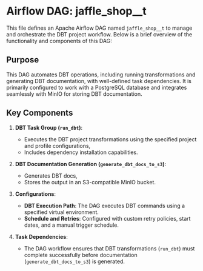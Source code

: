 # Airflow DAG: jaffle_shop__t

This file defines an Apache Airflow DAG named `jaffle_shop__t` to manage and orchestrate the DBT project workflow. 
Below is a brief overview of the functionality and components of this DAG:

## Purpose
This DAG automates DBT operations, including running transformations and generating DBT documentation, with well-defined task dependencies. 
It is primarily configured to work with a PostgreSQL database and integrates seamlessly with MinIO for storing DBT documentation.

## Key Components
1. **DBT Task Group (`run_dbt`)**:
   - Executes the DBT project transformations using the specified project and profile configurations,
   - Includes dependency installation capabilities.

2. **DBT Documentation Generation (`generate_dbt_docs_to_s3`)**:
   - Generates DBT docs,
   - Stores the output in an S3-compatible MinIO bucket.

3. **Configurations**:
   - **DBT Execution Path**: The DAG executes DBT commands using a specified virtual environment.
   - **Schedule and Retries**: Configured with custom retry policies, start dates, and a manual trigger schedule.

4. **Task Dependencies**:
   - The DAG workflow ensures that DBT transformations (`run_dbt`) must complete successfully before documentation (`generate_dbt_docs_to_s3`) is generated.
